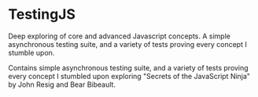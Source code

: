 # TestingJS
  Deep exploring of core and advanced Javascript concepts. A simple asynchronous testing suite, and a variety of  tests proving every concept I stumble upon. 

  Contains simple asynchronous testing suite, and a variety of  tests proving every concept I stumbled upon exploring  "Secrets of the JavaScript Ninja" by John Resig and Bear Bibeault.
